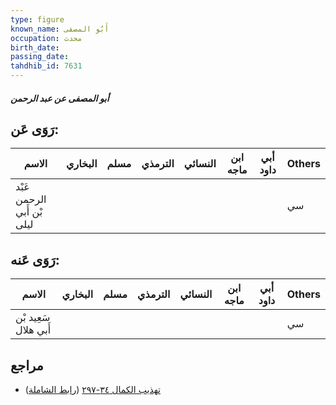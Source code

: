```yaml
---
type: figure
known_name: أَبُو المصفى
occupation: محدث
birth_date:
passing_date:
tahdhib_id: 7631
---
```

##### أبو المصفى عن عبد الرحمن

## رَوَى عَن:
| الاسم                      | البخاري | مسلم | الترمذي | النسائي | ابن ماجه | أبي داود | Others |
| -------------------------- | ------- | ---- | ------- | ------- | -------- | -------- | ------ |
| عَبْد الرحمن بْن أَبي ليلى |         |      |         |         |          |          | سي     |
## رَوَى عَنه:
| الاسم                | البخاري | مسلم | الترمذي | النسائي | ابن ماجه | أبي داود | Others |
| -------------------- | ------- | ---- | ------- | ------- | -------- | -------- | ------ |
| سَعِيد بْن أَبي هلال |         |      |         |         |          |          | سي     |
## مراجع
- [تهذيب الكمال ٣٤-٢٩٧](obsidian://open?vault=Tahdhib-al-Kamal&file=Figures/٧٦٣١-أبو%20المصفى%20عن%20عبد%20الرحمن) ([رابط الشاملة](https://shamela.ws/book/3722/18414))